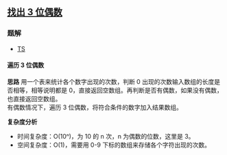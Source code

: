 ## [找出 3 位偶数](https://leetcode-cn.com/problems/finding-3-digit-even-numbers/)
### 题解
+ [TS](../../ts/2176/2094.ts)

#### 遍历 3 位偶数
**思路**
用一个表来统计各个数字出现的次数，判断 0 出现的次数输入数组的长度是否相等，相等说明都是 0，直接返回空数组。再判断是否有偶数，如果没有偶数，也直接返回空数组。  
有偶数情况下，遍历 3 位偶数，将符合条件的数字加入结果数组。  

**复杂度分析**
+ 时间复杂度：O(10ⁿ)，为 10 的 n 次，n 为偶数的位数，这里是 3。
+ 空间复杂度：O(1)，需要用 0-9 下标的数组来存储各个字符出现的次数。